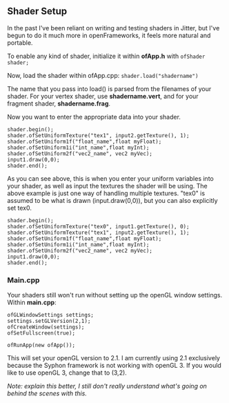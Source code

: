 ## Shader Setup

In the past I've been reliant on writing and testing shaders in Jitter, but I've begun to do it much more in openFrameworks, it feels more natural and portable.

To enable any kind of shader, initialize it within **ofApp.h** with `ofShader shader;`

Now, load the shader within ofApp.cpp: `shader.load("shadername")`

The name that you pass into load() is parsed from the filenames of your shader. For your vertex shader, use **shadername.vert**, and for your fragment shader, **shadername.frag**.

Now you want to enter the appropriate data into your shader.

```
shader.begin();
shader.ofSetUniformTexture("tex1", input2.getTexture(), 1);
shader.ofSetUniform1f("float_name",float myFloat);
shader.ofSetUniform1i("int_name",float myInt);
shader.ofSetUniform2f("vec2_name", vec2 myVec);
input1.draw(0,0);
shader.end();
```

As you can see above, this is when you enter your uniform variables into your shader, as well as input the textures the shader will be using. The above example is just one way of handling multiple textures. "tex0" is assumed to be what is drawn (input.draw(0,0)), but you can also explicitly set tex0.

```
shader.begin();
shader.ofSetUniformTexture("tex0", input1.getTexture(), 0);
shader.ofSetUniformTexture("tex1", input2.getTexture(), 1);
shader.ofSetUniform1f("float_name",float myFloat);
shader.ofSetUniform1i("int_name",float myInt);
shader.ofSetUniform2f("vec2_name", vec2 myVec);
input1.draw(0,0);
shader.end();
```

### Main.cpp

Your shaders still won't run without setting up the openGL window settings. Within **main.cpp**:

```
ofGLWindowSettings settings;
settings.setGLVersion(2,1);
ofCreateWindow(settings);
ofSetFullscreen(true);

ofRunApp(new ofApp());
```

This will set your openGL version to 2.1. I am currently using 2.1 exclusively because the Syphon framework is not working with openGL 3. If you would like to use openGL 3, change that to (3,2).

*Note: explain this better, I still don't really understand what's going on behind the scenes with this.*
